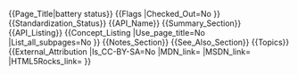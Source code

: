 {{Page_Title|battery status}}
{{Flags
|Checked_Out=No
}}
{{Standardization_Status}}
{{API_Name}}
{{Summary_Section}}
{{API_Listing}}
{{Concept_Listing
|Use_page_title=No
|List_all_subpages=No
}}
{{Notes_Section}}
{{See_Also_Section}}
{{Topics}}
{{External_Attribution
|Is_CC-BY-SA=No
|MDN_link=
|MSDN_link=
|HTML5Rocks_link=
}}